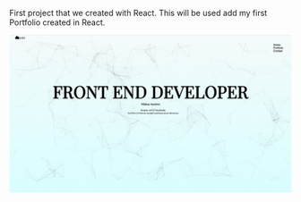 First project that we created with React. This will be used add my first Portfolio created in React.

![Screenshot](READMEimg.png)